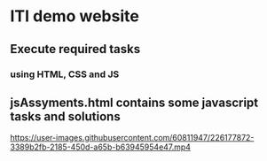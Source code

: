 # ITI demo website
## Execute required tasks
### using HTML, CSS and JS
## jsAssyments.html contains some javascript tasks and solutions


https://user-images.githubusercontent.com/60811947/226177872-3389b2fb-2185-450d-a65b-b63945954e47.mp4

